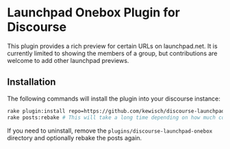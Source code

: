 # Launchpad Onebox Plugin for Discourse

This plugin provides a rich preview for certain URLs on launchpad.net. It is currently limited to
showing the members of a group, but contributions are welcome to add other launchpad previews.

## Installation

The following commands will install the plugin into your discourse instance:

```bash
rake plugin:install repo=https://github.com/kewisch/discourse-launchpad-onebox name=discourse-launchpad-onebox
rake posts:rebake # This will take a long time depending on how much content you have.
```

If you need to uninstall, remove the `plugins/discourse-launchpad-onebox` directory and optionally
rebake the posts again.
